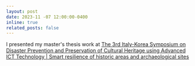 ```yaml
---
layout: post
date: 2023-11 -07 12:00:00-0400
inline: true
related_posts: false
---
```


I presented my master's thesis work at <a href="https://www.eventi.enea.it/tutti-gli-eventi-enea/3rd-italy-korea-symposium.html">The 3rd Italy-Korea Symposium on Disaster Prevention and Preservation of Cultural Heritage using Advanced ICT Technology | Smart resilience of historic areas and archaeological sites </a>
